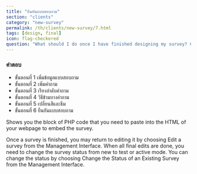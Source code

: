 ```yaml
---
title: "ยืนยันแบบสอบถาม"
section: "clients"
category: "new-survey"
permalink: /th/clients/new-survey/7.html
tags: [design, final]
icon: flag-checkered
question: "What should I do once I have finished designing my survey? Can I start the next step of data collection right away?"
---
```


### <i class="pe-anchor pe-fw"></i> คำตอบ

<ul class="progress-tracker progress-tracker--text progress-tracker--center">
  <li class="progress-step is-completed">
    <span class="progress-marker"></span>
    <span class="progress-text">
      <span class="progress-title">ขั้นตอนที่ 1</span>
      เพิ่มข้อมูลแบบสอบถาม
    </span>
  </li>
  <li class="progress-step is-completed">
    <span class="progress-marker"></span>
    <span class="progress-text">
      <span class="progress-title">ขั้นตอนที่ 2</span>
      เพิ่มคำถาม
    </span>
  </li>
  <li class="progress-step is-completed">
    <span class="progress-marker"></span>
    <span class="progress-text">
      <span class="progress-title">ขั้นตอนที่ 3</span>
      เรียงลำดับคำถาม
    </span>
  </li>
  <li class="progress-step is-completed">
    <span class="progress-marker"></span>
    <span class="progress-text">
      <span class="progress-title">ขั้นตอนที่ 4</span>
      วิธีข้ามบางคำถาม
    </span>
  </li>
  <li class="progress-step is-completed">
    <span class="progress-marker"></span>
    <span class="progress-text">
      <span class="progress-title">ขั้นตอนที่ 5</span>
      เปลี่ยนสีและธีม
    </span>
  </li>
  <li class="progress-step is-active">
    <span class="progress-marker"></span>
    <span class="progress-text">
      <span class="progress-title">ขั้นตอนที่ 6</span>
      ยืนยันแบบสอบถาม
    </span>
  </li>
</ul>


Shows you the block of PHP code that you need to paste into the HTML of your webpage to embed the survey.

Once a survey is finished, you may return to editing it by choosing Edit a survey from the Management Interface. When all final edits are done, you need to change the survey status from new to test or active mode. You can change the status by choosing Change the Status of an Existing Survey from the Management Interface.
